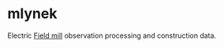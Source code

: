 # mlynek
Electric [Field mill](https://en.wikipedia.org/wiki/Field_mill) observation processing and construction data.
